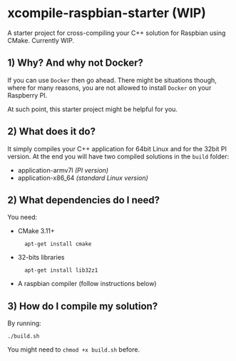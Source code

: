 # xcompile-raspbian-starter (WIP)

A starter project for cross-compiling your C++ solution for Raspbian using CMake. Currently WIP.


## 1) Why? And why not Docker?

If you can use `Docker` then go ahead. There might be situations though, where for many reasons, you are not allowed to install `Docker` on your Raspberry PI. 

At such point, this starter project might be helpful for you.

## 2) What does it do?

It simply compiles your C++ application for 64bit Linux and for the 32bit PI version. At the end you will have two compiled solutions in the `build` folder:

- application-armv7l  *(PI version)*
- application-x86_64  *(standard Linux version)*

## 2) What dependencies do I need? 

You need:

- CMake 3.11+

        apt-get install cmake

- 32-bits libraries

        apt-get install lib32z1

- A raspbian compiler (follow instructions below)

## 3) How do I compile my solution?

By running:

    ./build.sh

You might need to `chmod +x build.sh` before.